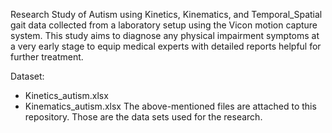 Research Study of Autism using Kinetics, Kinematics, and Temporal_Spatial gait data collected from a laboratory setup using the Vicon motion capture system.
This study aims to diagnose any physical impairment symptoms at a very early stage to equip medical experts with detailed reports helpful for further treatment.


Dataset:
* Kinetics_autism.xlsx
* Kinematics_autism.xlsx
The above-mentioned files are attached to this repository. Those are the data sets used for the research.
